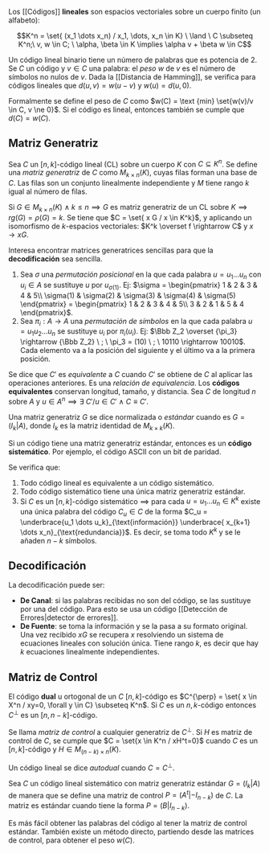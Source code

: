 Los [[Códigos]] **lineales** son espacios vectoriales sobre un cuerpo finito (un alfabeto):

$$K^n = \set{ (x_1 \dots x_n) / x_1, \dots, x_n \in K} \ \land \ C \subseteq K^n;\ v, w \in C; \ \alpha, \beta \in K \implies \alpha v + \beta w \in C$$

Un código lineal binario tiene un número de palabras que es potencia de 2. Se $C$ un código y $v \in C$ una palabra: el *peso* $w$ de $v$ es el número de símbolos no nulos de $v$. Dada la [[Distancia de Hamming]], se verifica para códigos lineales que $d(u,v) = w(u-v)$ y $w(u)=d(u,0)$.

Formalmente se define el peso de $C$ como $w(C) = \text {min} \set{w(v)/v \in C, v \ne 0}$. Si el código es lineal, entonces también se cumple que $d(C) = w(C)$.

## Matriz Generatriz

Sea $C$ un $[n,k]$-código lineal (CL) sobre un cuerpo $K$ con $C \subseteq K^n$. Se define una *matriz generatriz* de $C$ como $M_{k \times n} (K)$, cuyas filas forman una base de $C$. Las filas son un conjunto linealmente independiente y $M$ tiene rango $k$ igual al número de filas.

Si $G \in M_{k \times n}(K) \ \land \ k \le n \implies G$ es matriz generatriz de un CL sobre $K \implies rg(G) = \rho (G) = k$. Se tiene que $C = \set{ x G / x \in K^k}$, y aplicando un isomorfismo de $k$-espacios vectoriales: $K^k \overset f \rightarrow C$ y $x \rightarrow xG$. 

Interesa encontrar matrices generatrices sencillas para que la **decodificación** sea sencilla.

1. Sea $\sigma$ una *permutación posicional* en la que cada palabra $u = u_1 \dots u_n$  con $u_i \in A$ se sustituye $u$ por $u_{\sigma(1)}$. Ej: $\sigma = \begin{pmatrix}  1 & 2 & 3 & 4 & 5\\ \sigma(1) & \sigma(2) & \sigma(3) & \sigma(4) & \sigma(5) \end{pmatrix} = \begin{pmatrix}  1 & 2 & 3 & 4 & 5\\ 3 & 2 & 1 & 5 & 4 \end{pmatrix}$.
2. Sea $\pi_i: A \rightarrow A$ una *permutación de símbolos* en la que cada palabra $u = u_1 u_2 \dots u_n$ se sustituye $u_i$ por $\pi_i(u_i)$. Ej: $\Bbb Z_2 \overset {\pi_3} \rightarrow {\Bbb Z_2} \ ; \ \pi_3 = (10) \ ; \ 10110 \rightarrow 10010$. Cada elemento va a la posición del siguiente y el último va a la primera posición.

Se dice que $C'$ es *equivalente* a $C$ cuando $C'$ se obtiene de $C$ al aplicar las operaciones anteriores. Es una *relación de equivalencia*. Los **códigos equivalentes** conservan longitud, tamaño, y distancia. Sea $C$ de longitud $n$ sobre $A$ y $u \in A^n \implies \exists \ C' / u \in C'\ \land \ C \equiv C'$.

Una matriz generatriz $G$ se dice normalizada o *estándar* cuando es $G = (I_k | A)$, donde $I_k$ es la matriz identidad de $M_{k \times k} (K)$.

Si un código tiene una matriz generatriz estándar, entonces es un **código sistemático**. Por ejemplo, el código ASCII con un bit de paridad.

Se verifica que:

1. Todo código lineal es equivalente a un código sistemático.
2. Todo código sistemático tiene una única matriz generatriz estándar.
3. Si $C$ es un $[n,k]$-código sistemático $\implies$ para cada $u = u_1 \dots u_n \in K^k$ existe una única palabra del código $C_u \in C$ de la forma $C_u = \underbrace{u_1 \dots  u_k}_{\text{información}} \underbrace{ x_{k+1} \dots x_n}_{\text{redundancia}}$. Es decir, se toma todo $K^k$ y se le añaden $n-k$ símbolos.

## Decodificación

La decodificación puede ser:

- **De Canal**: si las palabras recibidas no son del código, se las sustituye por una del código. Para esto se usa un código [[Detección de Errores|detector de errores]].
- **De Fuente**: se toma la información y se la pasa a su formato original. Una vez recibido $xG$ se recupera $x$ resolviendo un sistema de ecuaciones lineales con solución única. Tiene rango $k$, es decir que hay $k$ ecuaciones linealmente independientes.

## Matriz de Control

El código **dual** u ortogonal de un $C$ $[n,k]$-código es $C^{\perp} = \set{ x \in X^n / xy=0, \forall y \in C} \subseteq K^n$. Si $C$ es un ${n,k}$-código entonces $C^{\perp}$ es un $[n, n-k]$-código.

Se llama *matriz de control* a cualquier generatriz de $C^\perp$. Si $H$ es matriz de control de $C$, se cumple que $C = \set{x \in K^n / xH^t=0}$ cuando $C$ es un $[n,k]$-código y $H \in M_{(n-k)\times n}(K)$.

Un código lineal se dice *autodual* cuando $C = C^\perp$.

Sea $C$ un código lineal sistemático con matriz generatriz estándar $G = (I_k | A)$ de manera que se define una matriz de control $P = (A^t | - I_{n-k})$ de $C$. La matriz es estándar cuando tiene la forma $P = (B | I_{n-k})$.

Es más fácil obtener las palabras del código al tener la matriz de control estándar. También existe un método directo, partiendo desde las matrices de control, para obtener el peso $w(C)$.
